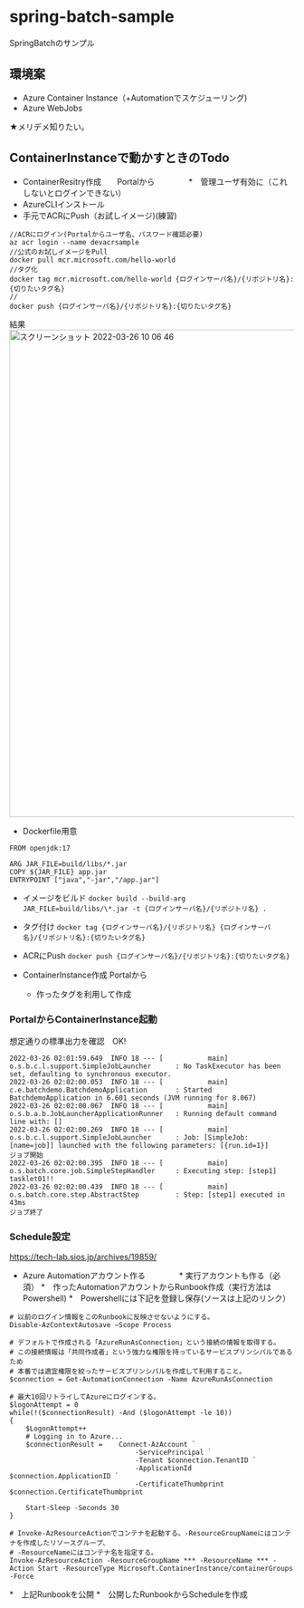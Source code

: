 # spring-batch-sample
SpringBatchのサンプル

## 環境案
* Azure Container Instance（+Automationでスケジューリング)
* Azure WebJobs

★メリデメ知りたい。


## ContainerInstanceで動かすときのTodo
* ContainerResitry作成　　Portalから
　　　　*　管理ユーザ有効に（これしないとログインできない）
* AzureCLIインストール
* 手元でACRにPush（お試しイメージ)(練習)
```
//ACRにログイン(Portalからユーザ名、パスワード確認必要)
az acr login --name devacrsample
//公式のお試しイメージをPull
docker pull mcr.microsoft.com/hello-world
//タグ化
docker tag mcr.microsoft.com/hello-world {ログインサーバ名}/{リポジトリ名}:{切りたいタグ名}
//
docker push {ログインサーバ名}/{リポジトリ名}:{切りたいタグ名}
```
結果
<img width="861" alt="スクリーンショット 2022-03-26 10 06 46" src="https://user-images.githubusercontent.com/58777139/160218615-c988fab7-199b-47eb-8efa-d8ba35cff63f.png">

* Dockerfile用意
```
FROM openjdk:17

ARG JAR_FILE=build/libs/*.jar
COPY ${JAR_FILE} app.jar
ENTRYPOINT ["java","-jar","/app.jar"]
```
* イメージをビルド
`docker build --build-arg JAR_FILE=build/libs/\*.jar -t {ログインサーバ名}/{リポジトリ名} .`
* タグ付け
`docker tag {ログインサーバ名}/{リポジトリ名} {ログインサーバ名}/{リポジトリ名}:{切りたいタグ名}`
* ACRにPush
`docker push {ログインサーバ名}/{リポジトリ名}:{切りたいタグ名}`

* ContainerInstance作成 Portalから
    * 作ったタグを利用して作成 


### PortalからContainerInstance起動
想定通りの標準出力を確認　OK!
```
2022-03-26 02:01:59.649  INFO 18 --- [           main] o.s.b.c.l.support.SimpleJobLauncher      : No TaskExecutor has been set, defaulting to synchronous executor.
2022-03-26 02:02:00.053  INFO 18 --- [           main] c.e.batchdemo.BatchdemoApplication       : Started BatchdemoApplication in 6.601 seconds (JVM running for 8.067)
2022-03-26 02:02:00.067  INFO 18 --- [           main] o.s.b.a.b.JobLauncherApplicationRunner   : Running default command line with: []
2022-03-26 02:02:00.269  INFO 18 --- [           main] o.s.b.c.l.support.SimpleJobLauncher      : Job: [SimpleJob: [name=job]] launched with the following parameters: [{run.id=1}]
ジョブ開始
2022-03-26 02:02:00.395  INFO 18 --- [           main] o.s.batch.core.job.SimpleStepHandler     : Executing step: [step1]
tasklet01!!
2022-03-26 02:02:00.439  INFO 18 --- [           main] o.s.batch.core.step.AbstractStep         : Step: [step1] executed in 43ms
ジョブ終了
```

### Schedule設定
https://tech-lab.sios.jp/archives/19859/

* Azure Automationアカウント作る
　　　　* 実行アカウントも作る（必須）
*　作ったAutomationアカウントからRunbook作成（実行方法はPowershell)
*　Powershellには下記を登録し保存(ソースは上記のリンク）
```
# 以前のログイン情報をこのRunbookに反映させないようにする。
Disable-AzContextAutosave –Scope Process
 
# デフォルトで作成される「AzureRunAsConnection」という接続の情報を取得する。
# この接続情報は「共同作成者」という強力な権限を持っているサービスプリンシパルであるため
# 本番では適宜権限を絞ったサービスプリンシパルを作成して利用すること。
$connection = Get-AutomationConnection -Name AzureRunAsConnection
 
# 最大10回リトライしてAzureにログインする。
$logonAttempt = 0
while(!($connectionResult) -And ($logonAttempt -le 10))
{
    $LogonAttempt++
    # Logging in to Azure...
    $connectionResult =    Connect-AzAccount `
                               -ServicePrincipal `
                               -Tenant $connection.TenantID `
                               -ApplicationId $connection.ApplicationID `
                               -CertificateThumbprint $connection.CertificateThumbprint
 
    Start-Sleep -Seconds 30
}
 
# Invoke-AzResourceActionでコンテナを起動する。-ResourceGroupNameにはコンテナを作成したリソースグループ、
# -ResourceNameにはコンテナ名を指定する。
Invoke-AzResourceAction -ResourceGroupName *** -ResourceName *** -Action Start -ResourceType Microsoft.ContainerInstance/containerGroups -Force
```
 
*　上記Runbookを公開
*　公開したRunbookからScheduleを作成

